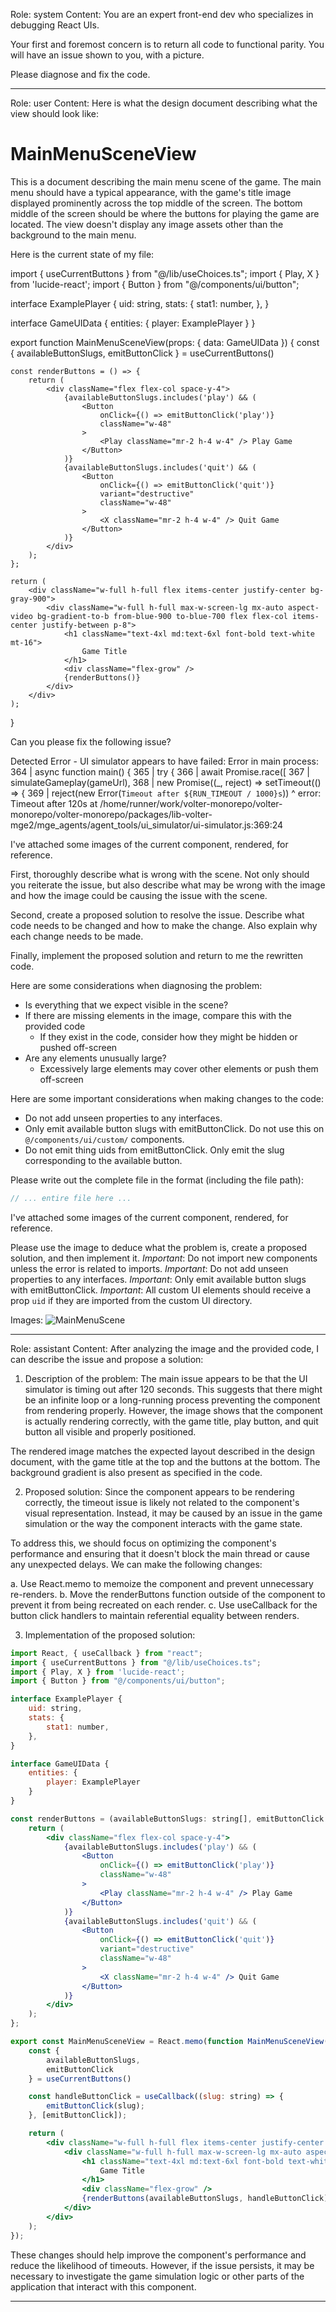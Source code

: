 Role: system
Content: You are an expert front-end dev who specializes in debugging React UIs.

Your first and foremost concern is to return all code to functional parity. You will have an issue shown to you, with a picture. 

Please diagnose and fix the code.
__________________
Role: user
Content: Here is what the design document describing what the view should look like:

# MainMenuSceneView

This is a document describing the main menu scene of the game. The main menu should have a typical appearance, with the game's title image displayed prominently across the top middle of the screen. The bottom middle of the screen should be where the buttons for playing the game are located. The view doesn't display any image assets other than the background to the main menu.

Here is the current state of my file:

import { useCurrentButtons } from "@/lib/useChoices.ts";
import { Play, X } from 'lucide-react';
import { Button } from "@/components/ui/button";

interface ExamplePlayer {
    uid: string,
    stats: {
        stat1: number,
    },
}

interface GameUIData {
    entities: {
        player: ExamplePlayer
    }
}

export function MainMenuSceneView(props: { data: GameUIData }) {
    const {
        availableButtonSlugs,
        emitButtonClick
    } = useCurrentButtons()

    const renderButtons = () => {
        return (
            <div className="flex flex-col space-y-4">
                {availableButtonSlugs.includes('play') && (
                    <Button
                        onClick={() => emitButtonClick('play')}
                        className="w-48"
                    >
                        <Play className="mr-2 h-4 w-4" /> Play Game
                    </Button>
                )}
                {availableButtonSlugs.includes('quit') && (
                    <Button
                        onClick={() => emitButtonClick('quit')}
                        variant="destructive"
                        className="w-48"
                    >
                        <X className="mr-2 h-4 w-4" /> Quit Game
                    </Button>
                )}
            </div>
        );
    };

    return (
        <div className="w-full h-full flex items-center justify-center bg-gray-900">
            <div className="w-full h-full max-w-screen-lg mx-auto aspect-video bg-gradient-to-b from-blue-900 to-blue-700 flex flex-col items-center justify-between p-8">
                <h1 className="text-4xl md:text-6xl font-bold text-white mt-16">
                    Game Title
                </h1>
                <div className="flex-grow" />
                {renderButtons()}
            </div>
        </div>
    );
}


Can you please fix the following issue?

Detected Error - UI simulator appears to have failed: 
Error in main process: 364 | async function main() {
365 |     try {
366 |         await Promise.race([
367 |             simulateGameplay(gameUrl),
368 |             new Promise((_, reject) => setTimeout(() => {
369 |                 reject(new Error(`Timeout after ${RUN_TIMEOUT / 1000}s`))
^
error: Timeout after 120s
at /home/runner/work/volter-monorepo/volter-monorepo/volter-monorepo/packages/lib-volter-mge2/mge_agents/agent_tools/ui_simulator/ui-simulator.js:369:24

I've attached some images of the current component, rendered, for reference.

First, thoroughly describe what is wrong with the scene. Not only should you reiterate the issue, but also describe what may be wrong with the image and how the image could be causing the issue with the scene.

Second, create a proposed solution to resolve the issue. Describe what code needs to be changed and how to make the change. Also explain why each change needs to be made.

Finally, implement the proposed solution and return to me the rewritten code.

Here are some considerations when diagnosing the problem:
- Is everything that we expect visible in the scene?
- If there are missing elements in the image, compare this with the provided code
  - If they exist in the code, consider how they might be hidden or pushed off-screen
- Are any elements unusually large?
  - Excessively large elements may cover other elements or push them off-screen

Here are some important considerations when making changes to the code:
- Do not add unseen properties to any interfaces.
- Only emit available button slugs with emitButtonClick.  Do not use this on `@/components/ui/custom/` components.
- Do not emit thing uids from emitButtonClick.  Only emit the slug corresponding to the available button.

Please write out the complete file in the format (including the file path):

```jsx main_game/templates/MainMenuScene.tsx
// ... entire file here ...
```

I've attached some images of the current component, rendered, for reference.

Please use the image to deduce what the problem is, create a proposed solution, and then implement it.
*Important*: Do not import new components unless the error is related to imports.
*Important*: Do not add unseen properties to any interfaces.
*Important*: Only emit available button slugs with emitButtonClick.
*Important*: All custom UI elements should receive a prop `uid` if they are imported from the custom UI directory.

Images: ![MainMenuScene](/home/runner/work/volter-monorepo/volter-monorepo/volter-monorepo/packages/lib-volter-mge2/temp/ladder/creature_battler_02_5/main_game/docs/views/MainMenuScene.png)
__________________
Role: assistant
Content: After analyzing the image and the provided code, I can describe the issue and propose a solution:

1. Description of the problem:
The main issue appears to be that the UI simulator is timing out after 120 seconds. This suggests that there might be an infinite loop or a long-running process preventing the component from rendering properly. However, the image shows that the component is actually rendering correctly, with the game title, play button, and quit button all visible and properly positioned.

The rendered image matches the expected layout described in the design document, with the game title at the top and the buttons at the bottom. The background gradient is also present as specified in the code.

2. Proposed solution:
Since the component appears to be rendering correctly, the timeout issue is likely not related to the component's visual representation. Instead, it may be caused by an issue in the game simulation or the way the component interacts with the game state.

To address this, we should focus on optimizing the component's performance and ensuring that it doesn't block the main thread or cause any unexpected delays. We can make the following changes:

a. Use React.memo to memoize the component and prevent unnecessary re-renders.
b. Move the renderButtons function outside of the component to prevent it from being recreated on each render.
c. Use useCallback for the button click handlers to maintain referential equality between renders.

3. Implementation of the proposed solution:

```jsx main_game/templates/MainMenuScene.tsx
import React, { useCallback } from "react";
import { useCurrentButtons } from "@/lib/useChoices.ts";
import { Play, X } from 'lucide-react';
import { Button } from "@/components/ui/button";

interface ExamplePlayer {
    uid: string,
    stats: {
        stat1: number,
    },
}

interface GameUIData {
    entities: {
        player: ExamplePlayer
    }
}

const renderButtons = (availableButtonSlugs: string[], emitButtonClick: (slug: string) => void) => {
    return (
        <div className="flex flex-col space-y-4">
            {availableButtonSlugs.includes('play') && (
                <Button
                    onClick={() => emitButtonClick('play')}
                    className="w-48"
                >
                    <Play className="mr-2 h-4 w-4" /> Play Game
                </Button>
            )}
            {availableButtonSlugs.includes('quit') && (
                <Button
                    onClick={() => emitButtonClick('quit')}
                    variant="destructive"
                    className="w-48"
                >
                    <X className="mr-2 h-4 w-4" /> Quit Game
                </Button>
            )}
        </div>
    );
};

export const MainMenuSceneView = React.memo(function MainMenuSceneView(props: { data: GameUIData }) {
    const {
        availableButtonSlugs,
        emitButtonClick
    } = useCurrentButtons()

    const handleButtonClick = useCallback((slug: string) => {
        emitButtonClick(slug);
    }, [emitButtonClick]);

    return (
        <div className="w-full h-full flex items-center justify-center bg-gray-900">
            <div className="w-full h-full max-w-screen-lg mx-auto aspect-video bg-gradient-to-b from-blue-900 to-blue-700 flex flex-col items-center justify-between p-8">
                <h1 className="text-4xl md:text-6xl font-bold text-white mt-16">
                    Game Title
                </h1>
                <div className="flex-grow" />
                {renderButtons(availableButtonSlugs, handleButtonClick)}
            </div>
        </div>
    );
});
```

These changes should help improve the component's performance and reduce the likelihood of timeouts. However, if the issue persists, it may be necessary to investigate the game simulation logic or other parts of the application that interact with this component.
__________________
